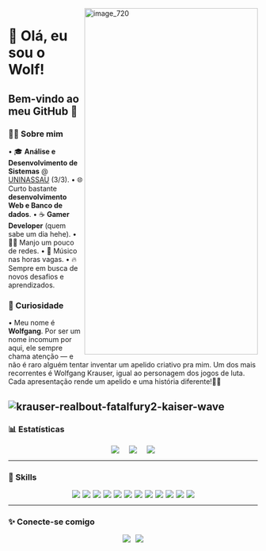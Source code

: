 <img width="350" height="700" alt="image_720" src="https://github.com/user-attachments/assets/82e02206-45d8-489c-b129-4d272fe2a4d7" align="right" />

# 🐺 Olá, eu sou o Wolf! 

Bem-vindo ao meu GitHub 🚀 
---

### 👨‍💻 Sobre mim  
• 🎓 **Análise e Desenvolvimento de Sistemas** @ [UNINASSAU](https://www.uninassau.edu.br/) (3/3).
• 🌐 Curto bastante **desenvolvimento Web e Banco de dados**.
• ☕ **Gamer Developer** (quem sabe um dia hehe). 
• 👨‍💻 Manjo um pouco de redes. 
• 🎸 Músico nas horas vagas.
• 🔥 Sempre em busca de novos desafios e aprendizados.


### 🤔 Curiosidade

• Meu nome é **Wolfgang**.
Por ser um nome incomum por aqui, ele sempre chama atenção — e não é raro alguém tentar inventar um apelido criativo pra mim. 
Um dos mais recorrentes é Wolfgang Krauser, igual ao personagem dos jogos de luta. Cada apresentação rende um apelido e uma história diferente!🤷‍♂️



![krauser-realbout-fatalfury2-kaiser-wave](https://github.com/user-attachments/assets/069812df-a7e4-4ccd-b2fa-c30b10721289)
---

### 📊 Estatísticas  

<div align="center" style="display: flex; justify-content: center; gap: 20px;">
  <img src="https://github-readme-stats.vercel.app/api?username=SeuUsuario&show_icons=true&theme=vision-friendly-dark&title_color=FFD700&icon_color=FFD700&text_color=FFFFFF&bg_color=000000" />
  <img src="https://github-readme-stats.vercel.app/api/top-langs/?username=SeuUsuario&layout=compact&title_color=FFD700&text_color=FFFFFF&bg_color=000000" />
  <img src="https://streak-stats.demolab.com?user=SeuUsuario&theme=vision-friendly-dark&date_format=j%20M%5B%20Y%5D&background=000000&ring=FFD700&fire=FFD700&currStreakLabel=FFD700" />
</div>


---

### 🚀 Skills  

<div align="center" style="display: flex; flex-wrap: wrap; justify-content: center; gap: 5px;">
  <img src="https://img.shields.io/badge/JavaScript-000000?style=for-the-badge&logo=javascript&logoColor=FFD700" />
  <img src="https://img.shields.io/badge/CSS3-000000?style=for-the-badge&logo=css3&logoColor=FFD700" />
  <img src="https://img.shields.io/badge/HTML5-000000?style=for-the-badge&logo=html5&logoColor=FFD700" />
  <img src="https://img.shields.io/badge/React-000000?style=for-the-badge&logo=react&logoColor=FFD700" />
  <img src="https://img.shields.io/badge/Delphi-000000?style=for-the-badge&logo=delphi&logoColor=FFD700" />
  <img src="https://img.shields.io/badge/MySQL-000000?style=for-the-badge&logo=mysql&logoColor=FFD700" />
  <img src="https://img.shields.io/badge/PostgreSQL-000000?style=for-the-badge&logo=postgresql&logoColor=FFD700" />
  <img src="https://img.shields.io/badge/Firebird-000000?style=for-the-badge&logo=firebird&logoColor=FFD700" />
  <img src="https://img.shields.io/badge/IBExpert-000000?style=for-the-badge&logoColor=FFD700" />
  <img src="https://img.shields.io/badge/Git-000000?style=for-the-badge&logo=git&logoColor=FFD700" />
  <img src="https://img.shields.io/badge/GitHub-000000?style=for-the-badge&logo=github&logoColor=FFD700" />
  <img src="https://img.shields.io/badge/Flutter-000000?style=for-the-badge&logo=flutter&logoColor=FFD700" />
</div>

---

### ✨ Conecte-se comigo  

<div align="center" style="display: flex; justify-content: center; gap: 10px;">
  <a href="www.linkedin.com/in/wolfgang-carneiro-74a20521b">
    <img src="https://img.shields.io/badge/LinkedIn-000000?style=for-the-badge&logo=linkedin&logoColor=FFD700" />
  </a>
  <a href="mailto:wolfgang.alexandre15@gmail.com">
    <img src="https://img.shields.io/badge/Email-000000?style=for-the-badge&logo=gmail&logoColor=FFD700" />
  </a>
</div>
